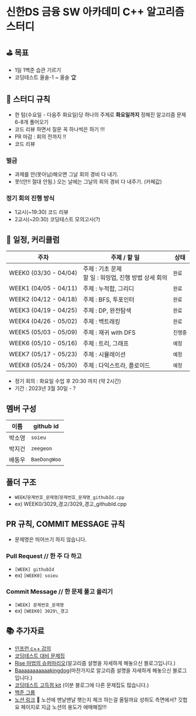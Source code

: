 # 신한DS 금융 SW 아카데미 C++ 알고리즘 스터디

## ⛳ 목표

-   1일 1백준 습관 기르기
-   코딩테스트 올솔-1 ~ 올솔 🏆

## 📜 스터디 규칙

-   한 텀(수요일 - 다음주 화요일)당 하나의 주제로 **화요일까지** 정해진 알고리즘 문제 6-8개 풀어오기
-   코드 리뷰 하면서 질문 꼭 하나씩은 하기 !!!
-   PR 마감 : 회의 전까지 !!
-   코드 리뷰

### 벌금 
- 과제를 안(못아님)해오면 그날 회의 경비 다 내기. 
- 못!(안!! 절대 안됨.) 오는 날에는 그날의 회의 경비 다 내주기. (카페값)

### 정기 회의 진행 방식

-   1교시(~19:30) 코드 리뷰
-   2교시(~20:30) 코딩테스트 모의고사(?)

## 📆 일정, 커리큘럼

| **주차**              | **주제 / 할 일**                                                  | **상태**  |
| --------------------- | ----------------------------------------------------------------- | --------- |
| WEEK0 (03/30 - 04/04) | 주제 : 기초 문제 <br> 할 일 : 워밍업, 진행 방법 상세 회의 | `완료` |
| WEEK1 (04/05 - 04/11) | 주제 : 누적합, 그리디 | `완료`    |
| WEEK2 (04/12 - 04/18) | 주제 : BFS, 투포인터 | `완료`    |
| WEEK3 (04/19 - 04/25) | 주제 : DP, 완전탐색  | `완료`    |
| WEEK4 (04/26 - 05/02) | 주제 : 백트래킹  | `완료`    |
| WEEK5 (05/03 - 05/09) | 주제 : 재귀 with DFS  | `진행중`    |
| WEEK6 (05/10 - 05/16) | 주제 : 트리, 그래프 | `예정`    |
| WEEK7 (05/17 - 05/23) | 주제 : 시뮬레이션 | `예정`    |
| WEEK8 (05/24 - 05/30) | 주제 : 다익스트라, 플로이드   | `예정`    |

-   정기 회의 : 화요일 수업 후 20:30 까지 (약 2시간)
-   기간 : 2023년 3월 30일 - ?

## 멤버 구성

| **이름** | **github id** |
| -------- | ------------- |
| 박소영   | `soieu`       |
| 박지건   | `zeegeon`     |
| 배동우   | `BaeDongWoo`  |

## 폴더 구조

-   `WEEK`/`문제번호_문제명`/`문제번호_문제명_githubId.cpp`
-   ex) WEEK0/3029\_경고/3029\_경고\_githubId.cpp

## PR 규칙, COMMIT MESSAGE 규칙

- 문제명은 띄어쓰기 하지 않습니다.

### Pull Request // 한 주 다 하고

-   `[WEEK] githubId`
-   ex) `[WEEK0] soieu`

### Commit Message // 한 문제 풀고 올리기

-   `[WEEK] 문제번호_문제명`
-   ex) `[WEEK0] 3029\_경고`

## 📚 추가자료

-   [인프런 c++ 강의](https://www.inflearn.com/course/10주완성-코딩테스트-큰돌#reviews)
-   [코딩테스트 대비 문제집](https://github.com/tony9402/baekjoon)
-   [Rise 마법의 슈퍼마리오](https://m.blog.naver.com/kks227)(알고리즘 설명을 자세하게 해놓으신 블로그입니다.)
-   [Baaaaaaaaaaakingdog](https://blog.encrypted.gg/)(마찬가지로 알고리즘 설명을 자세하게 해놓으신 블로그입니다.)
-   [코딩테스트 고득점 kit](https://covenant.tistory.com/145) (이분 블로그에 다른 문제집도 많습니다.)
-   [백준 그룹](https://www.acmicpc.net/group/17444)
-   [노션 링크](https://maroon-office-dea.notion.site/DS-SW-C-5892c113e16f4c7a9a3b7de4a1a0f1c9)
🤔 노션에 맨날맨날 햇는지 체크 하는걸 올릴까요 성취도 측면에서? 깃헙 요 페이지로 지금 노션의 용도가 애매해짐!!!
